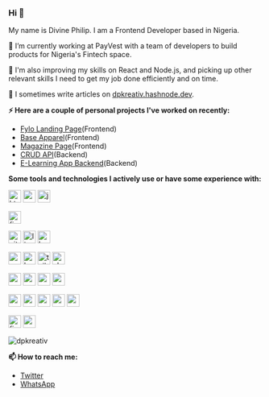 ### Hi 👋
My name is Divine Philip. I am a Frontend Developer based in Nigeria.<br>

🔭 I’m currently working at PayVest with a team of developers to build products for Nigeria's Fintech space.

🌱 I'm also improving my skills on React and Node.js, and picking up other relevant skills I need to get my job done efficiently and on time.

📝 I sometimes write articles on [dpkreativ.hashnode.dev](https://dpkreativ.hashnode.dev).

**⚡ Here are a couple of personal projects I've worked on recently:**<br>
- [Fylo Landing Page](https://github.com/dpkreativ/fylo)(Frontend)<br>
- [Base Apparel](https://github.com/dpkreativ/base-apparel)(Frontend)<br>
- [Magazine Page](https://github.com/dpkreativ/magazine-page)(Frontend)<br>
- [CRUD API](https://github.com/dpkreativ/crud-app-api)(Backend)<br>
- [E-Learning App Backend](https://github.com/dpkreativ/e-learning-app)(Backend)

**Some tools and technologies I actively use or have some experience with:**
<p align="left">
  <img src="https://devicons.github.io/devicon/devicon.git/icons/html5/html5-original-wordmark.svg" alt="html5" width="25" height="25"/> 
  <img src="https://devicons.github.io/devicon/devicon.git/icons/css3/css3-original-wordmark.svg" alt="css3" width="25" height="25"/>
  <img src="https://devicons.github.io/devicon/devicon.git/icons/javascript/javascript-original.svg" alt="javascript" width="25" height="25"/>
  
  <span width="25"></span>
  
  <img src="https://www.vectorlogo.zone/logos/figma/figma-icon.svg" alt="figma" width="25" height="25"/>
  
  <span width="25"></span>
  
  <img src="https://www.vectorlogo.zone/logos/git-scm/git-scm-icon.svg" alt="git" width="25" height="25"/>
  <img src="https://devicons.github.io/devicon/devicon.git/icons/linux/linux-original.svg" alt="linux" width="25" height="25"/>
  <img src="https://www.vectorlogo.zone/logos/gnu_bash/gnu_bash-icon.svg" alt="bash" width="25" height="25"/>
  
  <span width="25"></span>
  
  <img src="https://devicons.github.io/devicon/devicon.git/icons/sass/sass-original.svg" alt="sass" width="25" height="25"/> 
  <img src="https://devicons.github.io/devicon/devicon.git/icons/bootstrap/bootstrap-plain.svg" alt="bootstrap" width="25" height="25"/>
  <img src="https://www.vectorlogo.zone/logos/tailwindcss/tailwindcss-icon.svg" alt="tailwind" width="25" height="25"/>
  <img src="https://www.chartjs.org/media/logo-title.svg" alt="chartjs" width="25" height="25"/> 
  
  <span width="25"></span>
  
  <img src="https://devicons.github.io/devicon/devicon.git/icons/mysql/mysql-original-wordmark.svg" alt="mysql" width="25" height="25"/>
  <img src="https://devicons.github.io/devicon/devicon.git/icons/nodejs/nodejs-original-wordmark.svg" alt="nodejs" width="25" height="25"/>
  <img src="https://devicons.github.io/devicon/devicon.git/icons/mongodb/mongodb-original-wordmark.svg" alt="mongodb" width="25" height="25"/>
  <img src="https://devicons.github.io/devicon/devicon.git/icons/express/express-original-wordmark.svg" alt="express" width="25" height="25"/> 
  
  <span width="25"></span>
  
  <img src="https://devicon.dev/devicon.git/icons/react/react-original.svg" alt="reactjs" width="25" height="25" />
  <img src="https://upload.wikimedia.org/wikipedia/commons/8/8e/Nextjs-logo.svg" alt="nextjs" width="25" height="auto" />
  <img src="https://devicons.github.io/devicon/devicon.git/icons/vuejs/vuejs-original-wordmark.svg" alt="vuejs" width="25" height="25"/>
  <img src="https://www.vectorlogo.zone/logos/nuxtjs/nuxtjs-icon.svg" alt="nuxtjs" width="25" height="25"/> 
  <img src="https://devicons.github.io/devicon/devicon.git/icons/webpack/webpack-original.svg" alt="webpack" width="25" height="25"/>
  
  <span width="25"></span>
   
  <img src="https://www.vectorlogo.zone/logos/firebase/firebase-icon.svg" alt="firebase" width="25" height="25"/>
  <img src="https://www.vectorlogo.zone/logos/google_cloud/google_cloud-icon.svg" alt="gcp" width="25" height="25"/>
</p>

<p><img align="center" src="https://github-readme-stats.vercel.app/api/top-langs/?username=dpkreativ&layout=compact&hide=html" alt="dpkreativ" /></p>


**📫 How to reach me:**<br>
- [Twitter](https://twitter.com/dpkreativ)<br>
- [WhatsApp](https://wa.me/2349021824073)
<!--
**dpkreativ/dpkreativ** is a ✨ _special_ ✨ repository because its `README.md` (this file) appears on your GitHub profile.

Here are some ideas to get you started:

- 🔭 I’m currently working on ...
- 🌱 I’m currently learning ...
- 👯 I’m looking to collaborate on ...
- 🤔 I’m looking for help with ...
- 💬 Ask me about ...
- 📫 How to reach me: ...
- 😄 Pronouns: ...
- ⚡ Fun fact: ...
-->

